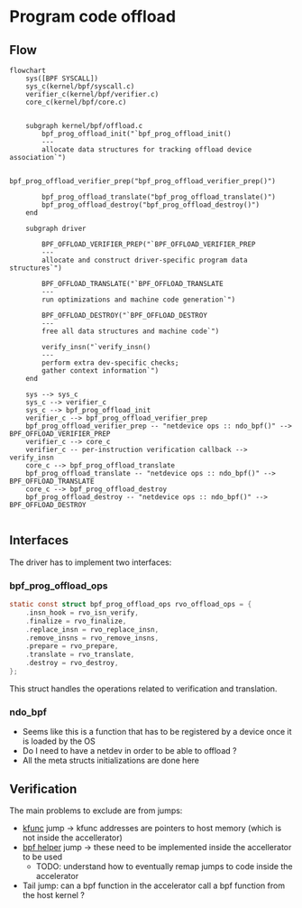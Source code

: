 # Program code offload

## Flow
```mermaid
flowchart
    sys([BPF SYSCALL])
    sys_c(kernel/bpf/syscall.c)
    verifier_c(kernel/bpf/verifier.c)
    core_c(kernel/bpf/core.c)
    
    
    subgraph kernel/bpf/offload.c
        bpf_prog_offload_init("`bpf_prog_offload_init()
        ---
        allocate data structures for tracking offload device association`")

        bpf_prog_offload_verifier_prep("bpf_prog_offload_verifier_prep()")

        bpf_prog_offload_translate("bpf_prog_offload_translate()")
        bpf_prog_offload_destroy("bpf_prog_offload_destroy()")
    end
    
    subgraph driver

        BPF_OFFLOAD_VERIFIER_PREP("`BPF_OFFLOAD_VERIFIER_PREP
        ---
        allocate and construct driver-specific program data structures`")

        BPF_OFFLOAD_TRANSLATE("`BPF_OFFLOAD_TRANSLATE
        ---
        run optimizations and machine code generation`")

        BPF_OFFLOAD_DESTROY("`BPF_OFFLOAD_DESTROY
        ---
        free all data structures and machine code`")

        verify_insn("`verify_insn()
        ---
        perform extra dev-specific checks;
        gather context information`")
    end
    
    sys --> sys_c
    sys_c --> verifier_c
    sys_c --> bpf_prog_offload_init
    verifier_c --> bpf_prog_offload_verifier_prep
    bpf_prog_offload_verifier_prep -- "netdevice ops :: ndo_bpf()" --> BPF_OFFLOAD_VERIFIER_PREP
    verifier_c --> core_c
    verifier_c -- per-instruction verification callback --> verify_insn
    core_c --> bpf_prog_offload_translate
    bpf_prog_offload_translate -- "netdevice ops :: ndo_bpf()" --> BPF_OFFLOAD_TRANSLATE
    core_c --> bpf_prog_offload_destroy
    bpf_prog_offload_destroy -- "netdevice ops :: ndo_bpf()" --> BPF_OFFLOAD_DESTROY
    
```

## Interfaces
The driver has to implement two interfaces:

### bpf_prog_offload_ops

```C
static const struct bpf_prog_offload_ops rvo_offload_ops = {
	.insn_hook = rvo_isn_verify,
	.finalize = rvo_finalize,
	.replace_insn = rvo_replace_insn,
	.remove_insns = rvo_remove_insns,
	.prepare = rvo_prepare,
	.translate = rvo_translate,
	.destroy = rvo_destroy,
};
```

This struct handles the operations related to verification and translation.

### ndo_bpf
- Seems like this is a function that has to be registered by a device once it is loaded by the OS
- Do I need to have a netdev in order to be able to offload ?
- All the meta structs initializations are done here

## Verification
The main problems to exclude are from jumps:
- [kfunc](https://docs.kernel.org/bpf/kfuncs.html) jump -> kfunc addresses are pointers to host memory (which is not inside the accellerator)
- [bpf helper](https://man7.org/linux/man-pages/man7/bpf-helpers.7.html) jump -> these need to be implemented inside the accellerator to be used
  - TODO: understand how to eventually remap jumps to code inside the accelerator
- Tail jump: can a bpf function in the accelerator call a bpf function from the host kernel ?


